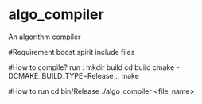 # algo_compiler
An algorithm compiler

#Requirement
boost.spirit include files

#How to compile?
run : 
mkdir build
cd build
cmake -DCMAKE_BUILD_TYPE=Release ..
make

#How to run
cd bin/Release
./algo_compiler <file_name>
